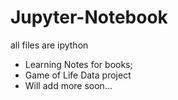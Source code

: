 # Jupyter-Notebook
all files are ipython

+ Learning Notes for books;
+ Game of Life Data project
+ Will add more soon...

